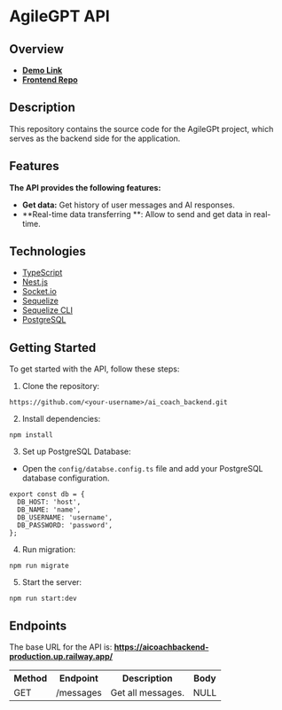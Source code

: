 # AgileGPT API

## Overview

- [**Demo Link**](https://bohdan-mykhailenko.github.io/ai_coach/)
- [**Frontend Repo**](https://github.com/bohdan-mykhailenko/ai_coach)

## Description

This repository contains the source code for the AgileGPt project, which serves as the backend side for the application.

## Features

**The API provides the following features:**

- **Get data:** Get history of user messages and AI responses.
- **Real-time data transferring **: Allow to send and get data in real-time.

## Technologies

- [TypeScript](https://www.typescriptlang.org/)
- [Nest.js](https://nestjs.com/)
- [Socket.io](https://socket.io/)
- [Sequelize](https://sequelize.org/)
- [Sequelize CLI](https://sequelize.org/docs/v7/cli/)
- [PostgreSQL](https://www.postgresql.org/)

## Getting Started

To get started with the API, follow these steps:

1. Clone the repository:

```shell
https://github.com/<your-username>/ai_coach_backend.git
```

2. Install dependencies:

```shell
npm install
```

3. Set up PostgreSQL Database:
 - Open the `config/databse.config.ts` file and add your PostgreSQL database configuration.

```
export const db = {
  DB_HOST: 'host',
  DB_NAME: 'name',
  DB_USERNAME: 'username',
  DB_PASSWORD: 'password',
};
```

4. Run migration:

```shell
npm run migrate
```

5. Start the server:

```shell
npm run start:dev
```


## Endpoints

The base URL for the API is: **https://aicoachbackend-production.up.railway.app/**

<table>
    <tr>
        <th>
        	Method
        </th>
        <th>
        	Endpoint
        </th>
        <th>
        	Description
        </th>
        <th>
        	Body
        </th>
    </tr>
    <tr>
        <td>
        	GET
        </td>
        <td>
        		/messages
        </td>
        <td>
        	Get all messages.
        </td>
        <td>
        	NULL
        </td>
    </tr>
</table>
